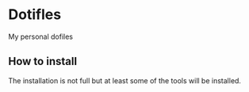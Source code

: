# Dotifles

My personal dofiles

## How to install

The installation is not full but at least some of the tools will be installed.


